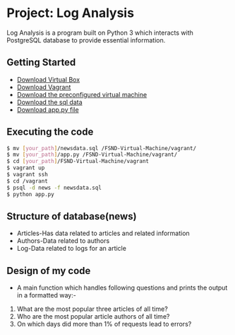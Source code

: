 # Project: Log Analysis

Log Analysis is a program built on Python 3 which interacts with PostgreSQL database to provide essential information.
## Getting Started
  - [Download Virtual Box](https://www.virtualbox.org/wiki/Downloads)
  - [Download Vagrant](https://www.vagrantup.com/downloads.html)
  - [Download the preconfigured virtual machine](https://github.com/udacity/fullstack-nanodegree-vm)
  - [Download the sql data](https://d17h27t6h515a5.cloudfront.net/topher/2016/August/57b5f748_newsdata/newsdata.zip)
  - [Download app.py file](https://drive.google.com/file/d/1j90nV1Sj-DCCcMjpTrYgE6n7QHolU438/view)
## Executing the code
```sh
$ mv [your_path]/newsdata.sql /FSND-Virtual-Machine/vagrant/
$ mv [your_path]/app.py /FSND-Virtual-Machine/vagrant/
$ cd [your_path]/FSND-Virtual-Machine/vagrant
$ vagrant up
$ vagrant ssh
$ cd /vagrant
$ psql -d news -f newsdata.sql
$ python app.py
```
## Structure of database(news)
  - Articles-Has data related to articles and related information
  - Authors-Data related to authors
  - Log-Data related to logs for an article

## Design of my code
  - A main function which handles following questions and prints the output in a formatted way:-
  1. What are the most popular three articles of all time?
  2. Who are the most popular article authors of all time?
  3. On which days did more than 1% of requests lead to errors?